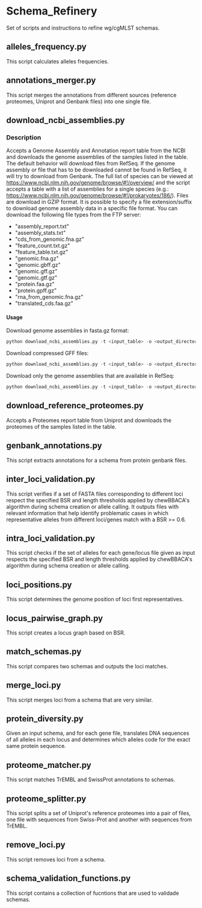 # Schema_Refinery

Set of scripts and instructions to refine wg/cgMLST schemas.

## alleles_frequency.py

This script calculates alleles frequencies.

## annotations_merger.py

This script merges the annotations from different sources
(reference proteomes, Uniprot and Genbank files) into one single file.

## download_ncbi_assemblies.py

### Description

Accepts a Genome Assembly and Annotation report table from the NCBI and downloads the genome assemblies of the samples listed
in the table. The default behavior will download files from RefSeq. If the genome assembly or file that has to be downloaded
cannot be found in RefSeq, it will try to download from Genbank. The full list of species can be viewed at
https://www.ncbi.nlm.nih.gov/genome/browse/#!/overview/ and the script accepts a table with a list of assemblies for a single
species (e.g.: https://www.ncbi.nlm.nih.gov/genome/browse/#!/prokaryotes/186/). Files are download in GZIP format. It is
possible to specify a file extension/suffix to download genome assembly data in a specific file format. You can download the
following file types from the FTP server:

- "assembly_report.txt"
- "assembly_stats.txt"
- "cds_from_genomic.fna.gz"
- "feature_count.txt.gz"
- "feature_table.txt.gz"
- "genomic.fna.gz"
- "genomic.gbff.gz"
- "genomic.gff.gz"
- "genomic.gtf.gz"
- "protein.faa.gz"
- "protein.gpff.gz"
- "rna_from_genomic.fna.gz"
- "translated_cds.faa.gz"

#### Usage

Download genome assemblies in fasta.gz format:

```py
python download_ncbi_assemblies.py -t <input_table> -o <output_directory>
```

Download compressed GFF files:

```py
python download_ncbi_assemblies.py -t <input_table> -o <output_directory> --fe genomic.fna.gz
```

Download only the genome assemblies that are available in RefSeq:

```py
python download_ncbi_assemblies.py -t <input_table> -o <output_directory> --ftp refseq
```

## download_reference_proteomes.py

Accepts a Proteomes report table from Uniprot and downloads
the proteomes of the samples listed in the table.

## genbank_annotations.py

This script extracts annotations for a schema from protein
genbank files.

## inter_loci_validation.py

This script verifies if a set of FASTA files corresponding to different loci
respect the specified BSR and length thresholds applied by chewBBACA's algorithm
during schema creation or allele calling. It outputs files with relevant information
that help identify problematic cases in which representative alleles from different
loci/genes match with a BSR >= 0.6.

## intra_loci_validation.py

This script checks if the set of alleles for each gene/locus file given as
input respects the specified BSR and length thresholds applied by chewBBACA's
algorithm during schema creation or allele calling.

## loci_positions.py

This script determines the genome position of loci first representatives.

## locus_pairwise_graph.py

This script creates a locus graph based on BSR.

## match_schemas.py

This script compares two schemas and outputs the loci matches.

## merge_loci.py

This script merges loci from a schema that are very similar.

## protein_diversity.py

Given an input schema, and for each gene file, translates DNA
sequences of all alleles in each locus and determines
which alleles code for the exact same protein sequence.

## proteome_matcher.py

This script matches TrEMBL and SwissProt annotations to schemas.

## proteome_splitter.py

This script splits a set of Uniprot's reference proteomes into a pair of files,
one file with sequences from Swiss-Prot and another with sequences from TrEMBL.

## remove_loci.py

This script removes loci from a schema.

## schema_validation_functions.py

This script contains a collection of fucntions that are used to validade schemas.
